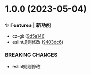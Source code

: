 # 1.0.0 (2023-05-04)


### ✨ Features | 新功能

* cz-git ([9d5a146](https://github.com/qianxunyimeng/mengui-lowcode/commit/9d5a146))
* eslint规则修改 ([9403dc6](https://github.com/qianxunyimeng/mengui-lowcode/commit/9403dc6))


### BREAKING CHANGES

* eslint规则修改



